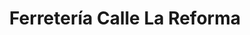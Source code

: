 ---
title: "Ferretería Calle La Reforma"
url: /masaya/ferreteria-calle-la-reforma/
shop: hardware
---